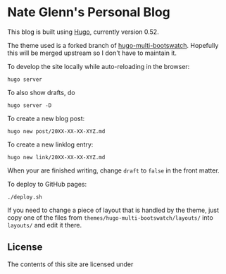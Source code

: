 # Nate Glenn's Personal Blog

This blog is built using [Hugo](https://gohugo.io/getting-started/quick-start/), currently version 0.52.

The theme used is a forked branch of [hugo-multi-bootswatch](https://github.com/garfieldnate/hugo-multi-bootswatch/tree/completely_updated). Hopefully this will be merged upstream so I don't have to maintain it.

To develop the site locally while auto-reloading in the browser:

    hugo server

To also show drafts, do

    hugo server -D

To create a new blog post:

    hugo new post/20XX-XX-XX-XYZ.md

To create a new linklog entry:

    hugo new link/20XX-XX-XX-XYZ.md

When your are finished writing, change `draft` to `false` in the front matter.

To deploy to GitHub pages:

    ./deploy.sh

If you need to change a piece of layout that is handled by the theme, just copy one of the files from `themes/hugo-multi-bootswatch/layouts/` into `layouts/` and edit it there.

## License

The contents of this site are licensed under 

